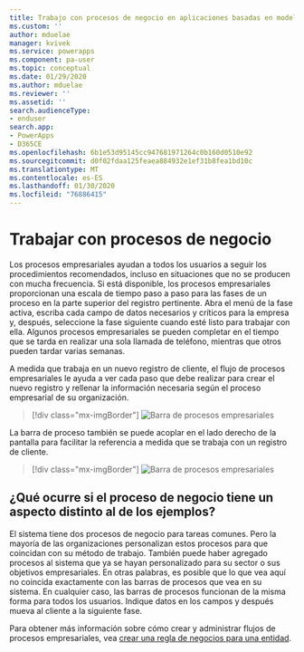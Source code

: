 ```yaml
---
title: Trabajo con procesos de negocio en aplicaciones basadas en modelo | MicrosoftDocs
ms.custom: ''
author: mduelae
manager: kvivek
ms.service: powerapps
ms.component: pa-user
ms.topic: conceptual
ms.date: 01/29/2020
ms.author: mduelae
ms.reviewer: ''
ms.assetid: ''
search.audienceType:
- enduser
search.app:
- PowerApps
- D365CE
ms.openlocfilehash: 6b1e53d95145cc947681971264c0b160d0510e92
ms.sourcegitcommit: d0f02fdaa125feaea884932e1ef31b8fea1bd10c
ms.translationtype: MT
ms.contentlocale: es-ES
ms.lasthandoff: 01/30/2020
ms.locfileid: "76886415"
---
```

# <a name="work-with-business-processes"></a>Trabajar con procesos de negocio

Los procesos empresariales ayudan a todos los usuarios a seguir los procedimientos recomendados, incluso en situaciones que no se producen con mucha frecuencia. Si está disponible, los procesos empresariales proporcionan una escala de tiempo paso a paso para las fases de un proceso en la parte superior del registro pertinente. Abra el menú de la fase activa, escriba cada campo de datos necesarios y críticos para la empresa y, después, seleccione la fase siguiente cuando esté listo para trabajar con ella. Algunos procesos empresariales se pueden completar en el tiempo que se tarda en realizar una sola llamada de teléfono, mientras que otros pueden tardar varias semanas.


A medida que trabaja en un nuevo registro de cliente, el flujo de procesos empresariales le ayuda a ver cada paso que debe realizar para crear el nuevo registro y rellenar la información necesaria según el proceso empresarial de su organización. 


> [!div class="mx-imgBorder"]
> ![Barra de procesos empresariales](media/business-process.png "Barra de procesos empresariales")



La barra de proceso también se puede acoplar en el lado derecho de la pantalla para facilitar la referencia a medida que se trabaja con un registro de cliente. 

> [!div class="mx-imgBorder"]
> ![Barra de procesos empresariales](media/bpdock.gif "Barra de procesos empresariales")
 
  
 
## <a name="what-if-your-business-processes-looks-different-from-these-examples"></a>¿Qué ocurre si el proceso de negocio tiene un aspecto distinto al de los ejemplos?  

El sistema tiene dos procesos de negocio para tareas comunes. Pero la mayoría de las organizaciones personalizan estos procesos para que coincidan con su método de trabajo. También puede haber agregado procesos al sistema que ya se hayan personalizado para su sector o sus objetivos empresariales. En otras palabras, es posible que lo que vea aquí no coincida exactamente con las barras de procesos que vea en su sistema. En cualquier caso, las barras de procesos funcionan de la misma forma para todos los usuarios. Indique datos en los campos y después mueva al cliente a la siguiente fase.


Para obtener más información sobre cómo crear y administrar flujos de procesos empresariales, vea [crear una regla de negocios para una entidad](https://docs.microsoft.com/powerapps/maker/common-data-service/data-platform-create-business-rule).
